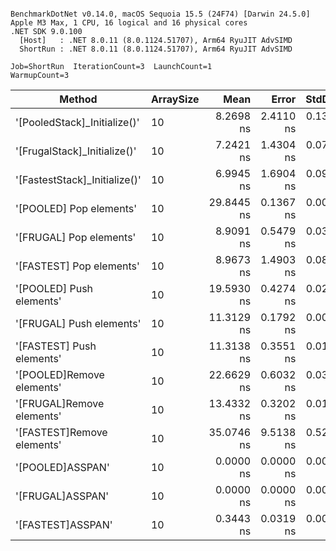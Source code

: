 ```

BenchmarkDotNet v0.14.0, macOS Sequoia 15.5 (24F74) [Darwin 24.5.0]
Apple M3 Max, 1 CPU, 16 logical and 16 physical cores
.NET SDK 9.0.100
  [Host]   : .NET 8.0.11 (8.0.1124.51707), Arm64 RyuJIT AdvSIMD
  ShortRun : .NET 8.0.11 (8.0.1124.51707), Arm64 RyuJIT AdvSIMD

Job=ShortRun  IterationCount=3  LaunchCount=1  
WarmupCount=3  

```
| Method                        | ArraySize | Mean       | Error     | StdDev    | Gen0   | Allocated |
|------------------------------ |---------- |-----------:|----------:|----------:|-------:|----------:|
| &#39;[PooledStack]_Initialize()&#39;  | 10        |  8.2698 ns | 2.4110 ns | 0.1322 ns |      - |         - |
| &#39;[FrugalStack]_Initialize()&#39;  | 10        |  7.2421 ns | 1.4304 ns | 0.0784 ns |      - |         - |
| &#39;[FastestStack]_Initialize()&#39; | 10        |  6.9945 ns | 1.6904 ns | 0.0927 ns |      - |         - |
| &#39;[POOLED] Pop elements&#39;       | 10        | 29.8445 ns | 0.1367 ns | 0.0075 ns |      - |         - |
| &#39;[FRUGAL] Pop elements&#39;       | 10        |  8.9091 ns | 0.5479 ns | 0.0300 ns |      - |         - |
| &#39;[FASTEST] Pop elements&#39;      | 10        |  8.9673 ns | 1.4903 ns | 0.0817 ns |      - |         - |
| &#39;[POOLED] Push elements&#39;      | 10        | 19.5930 ns | 0.4274 ns | 0.0234 ns | 0.0172 |     144 B |
| &#39;[FRUGAL] Push elements&#39;      | 10        | 11.3129 ns | 0.1792 ns | 0.0098 ns | 0.0076 |      64 B |
| &#39;[FASTEST] Push elements&#39;     | 10        | 11.3138 ns | 0.3551 ns | 0.0195 ns | 0.0076 |      64 B |
| &#39;[POOLED]Remove elements&#39;     | 10        | 22.6629 ns | 0.6032 ns | 0.0331 ns | 0.0172 |     144 B |
| &#39;[FRUGAL]Remove elements&#39;     | 10        | 13.4332 ns | 0.3202 ns | 0.0176 ns | 0.0076 |      64 B |
| &#39;[FASTEST]Remove elements&#39;    | 10        | 35.0746 ns | 9.5138 ns | 0.5215 ns | 0.0076 |      64 B |
| &#39;[POOLED]ASSPAN&#39;              | 10        |  0.0000 ns | 0.0000 ns | 0.0000 ns |      - |         - |
| &#39;[FRUGAL]ASSPAN&#39;              | 10        |  0.0000 ns | 0.0000 ns | 0.0000 ns |      - |         - |
| &#39;[FASTEST]ASSPAN&#39;             | 10        |  0.3443 ns | 0.0319 ns | 0.0017 ns |      - |         - |
